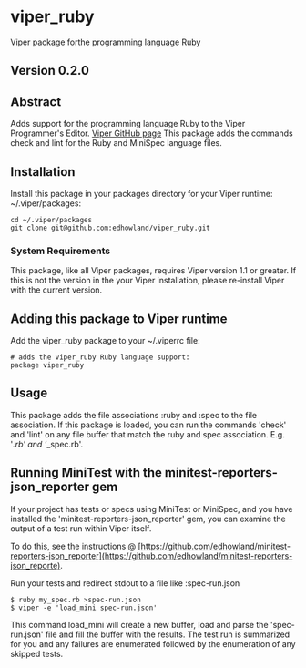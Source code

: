 # viper_ruby

Viper package forthe programming language Ruby

## Version 0.2.0

## Abstract

Adds support for the  programming language Ruby  to the Viper Programmer's Editor. [Viper GitHub page](https://github.com/edhowland/viper)
This package adds the commands check and lint for the Ruby and MiniSpec language files.


## Installation

Install this package in your packages directory for your Viper runtime: ~/.viper/packages:

```
cd ~/.viper/packages
git clone git@github.com:edhowland/viper_ruby.git
```

### System Requirements

This package, like all Viper packages, requires Viper version 1.1 or greater. If this is not the version in the your Viper installation,
please re-install Viper with the current version.


## Adding this package to Viper runtime


Add the viper_ruby package to your ~/.viperrc file:

```
# adds the viper_ruby Ruby language support:
package viper_ruby
```


## Usage

This package adds the file associations :ruby and :spec to the file association.
If this package is loaded, you can run the commands 'check' and 'lint' on any file buffer
that match the ruby and spec association. E.g. '*.rb' and '*_spec.rb'.


## Running MiniTest with the minitest-reporters-json_reporter gem

If your project has tests or specs using MiniTest or MiniSpec, and you have installed the
'minitest-reporters-json_reporter' gem, you can examine the output of a test run within Viper itself.


To do this, see the instructions @ [https://github.com/edhowland/minitest-reporters-json_reporter](https://github.com/edhowland/minitest-reporters-json_reporte).


Run your tests and redirect stdout to a file like :spec-run.json

```
$ ruby my_spec.rb >spec-run.json
$ viper -e 'load_mini spec-run.json'
```

This command load_mini will create a new buffer, load and parse the 'spec-run.json' file and fill the buffer with the results.
The test run is summarized for you and any failures are enumerated followed by the enumeration of any skipped tests.

